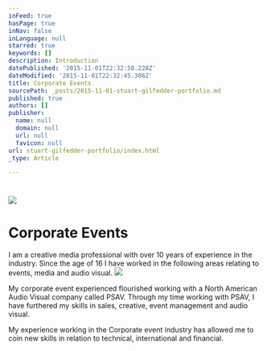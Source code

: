 ```yaml
---
inFeed: true
hasPage: true
inNav: false
inLanguage: null
starred: true
keywords: []
description: Introduction
datePublished: '2015-11-01T22:32:50.228Z'
dateModified: '2015-11-01T22:32:45.306Z'
title: Corporate Events
sourcePath: _posts/2015-11-01-stuart-gilfedder-portfolio.md
published: true
authors: []
publisher:
  name: null
  domain: null
  url: null
  favicon: null
url: stuart-gilfedder-portfolio/index.html
_type: Article

---
```

# ![](https://the-grid-user-content.s3-us-west-2.amazonaws.com/f507f6c9-8d5f-432f-aeba-e115b8805173.jpg)

# Corporate Events

I am a creative media professional with over 10 years of experience in the industry. Since the age of 16 I have worked in the following areas relating to events, media and audio visual.
![](https://the-grid-user-content.s3-us-west-2.amazonaws.com/b5c66f06-fae8-436e-8b2a-613b49ea5f5f.jpg)

My corporate event experienced flourished working with a North American Audio Visual company called PSAV. Through my time working with PSAV, I have furthered my skills in sales, creative, event management and audio visual.

My experience working in the Corporate event industry has allowed me to coin new skills in relation to technical, international and financial.